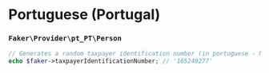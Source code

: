 # Portuguese (Portugal)

### `Faker\Provider\pt_PT\Person`

```php
// Generates a random taxpayer identification number (in portuguese - Número de Identificação Fiscal NIF)
echo $faker->taxpayerIdentificationNumber; // '165249277'
```
